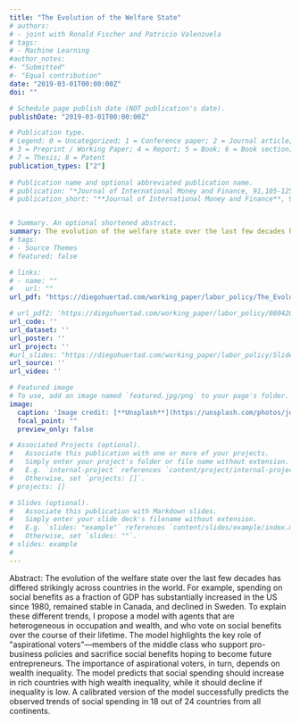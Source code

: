 ```yaml
---
title: "The Evolution of the Welfare State"
# authors:
# - joint with Ronald Fischer and Patricio Valenzuela
# tags:
# - Machine Learning
#author_notes:
#- "Submitted"
#- "Equal contribution"
date: "2019-03-01T00:00:00Z"
doi: ""

# Schedule page publish date (NOT publication's date).
publishDate: "2019-03-01T00:00:00Z"

# Publication type.
# Legend: 0 = Uncategorized; 1 = Conference paper; 2 = Journal article;
# 3 = Preprint / Working Paper; 4 = Report; 5 = Book; 6 = Book section;
# 7 = Thesis; 8 = Patent
publication_types: ["2"]
 
# Publication name and optional abbreviated publication name.
# publication: "*Journal of International Money and Finance, 91,105-125*"
# publication_short: "**Journal of International Money and Finance**, 91,105-125"


# Summary. An optional shortened abstract.
summary: The evolution of the welfare state over the last few decades has differed strikingly across countries in the world. For example, spending on social benefits as a fraction of GDP has substantially increased in the US since 1980, remained stable in Canada, and declined in Sweden.  To explain these different trends, I propose a model with agents that are heterogeneous in occupation and wealth, and who vote on social benefits over the course of their lifetime. The model highlights the key role of "aspirational voters"—members of the middle class who support pro-business policies and sacrifice social benefits hoping to become future entrepreneurs. The importance of aspirational voters, in turn, depends on wealth inequality. The model predicts that social spending should increase in rich countries with high wealth inequality, while it should decline if inequality is low. A calibrated version of the model successfully predicts the observed trends of social spending in 18 out of 24 countries from all continents.
# tags:
# - Source Themes
# featured: false

# links:
# - name: ""
#   url: ""
url_pdf: "https://diegohuertad.com/working_paper/labor_policy/The_Evolution_of_Welfare_State.pdf"

# url_pdf2: 'https://diegohuertad.com/working_paper/labor_policy/08042023_The_Political_Economy_of_Labor_Policy.pdf'
url_code: ''
url_dataset: ''
url_poster: ''
url_project: ''
#url_slides: "https://diegohuertad.com/working_paper/labor_policy/Slides_Macro_lunch_NU.pdf"
url_source: ''
url_video: ''

# Featured image
# To use, add an image named `featured.jpg/png` to your page's folder. 
image:
  caption: 'Image credit: [**Unsplash**](https://unsplash.com/photos/jdD8gXaTZsc)'
  focal_point: ""
  preview_only: false

# Associated Projects (optional).
#   Associate this publication with one or more of your projects.
#   Simply enter your project's folder or file name without extension.
#   E.g. `internal-project` references `content/project/internal-project/index.md`.
#   Otherwise, set `projects: []`.
# projects: []

# Slides (optional).
#   Associate this publication with Markdown slides.
#   Simply enter your slide deck's filename without extension.
#   E.g. `slides: "example"` references `content/slides/example/index.md`.
#   Otherwise, set `slides: ""`.
# slides: example
#
---
```





Abstract: The evolution of the welfare state over the last few decades has differed strikingly across countries in the world. For example, spending on social benefits as a fraction of GDP has substantially increased in the US since 1980, remained stable in Canada, and declined in Sweden.  To explain these different trends, I propose a model with agents that are heterogeneous in occupation and wealth, and who vote on social benefits over the course of their lifetime. The model highlights the key role of "aspirational voters"—members of the middle class who support pro-business policies and sacrifice social benefits hoping to become future entrepreneurs. The importance of aspirational voters, in turn, depends on wealth inequality. The model predicts that social spending should increase in rich countries with high wealth inequality, while it should decline if inequality is low. A calibrated version of the model successfully predicts the observed trends of social spending in 18 out of 24 countries from all continents.
